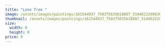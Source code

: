 ```yaml
---
title: "Lone Tree "
image: /assets/images/paintings/161544937_750375635618087_5144622208036776554_n.jpg
thumbnail: /assets/images/paintings/161544937_750375635618087_5144622208036776554_n.jpg.png
size:
  width: 0
  height: 0
price: 0
---
```

